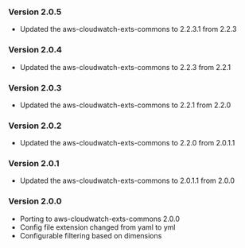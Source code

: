 ### Version 2.0.5
* Updated the aws-cloudwatch-exts-commons to 2.2.3.1 from 2.2.3

### Version 2.0.4
* Updated the aws-cloudwatch-exts-commons to 2.2.3 from 2.2.1

### Version 2.0.3
* Updated the aws-cloudwatch-exts-commons to 2.2.1 from 2.2.0

### Version 2.0.2
* Updated the aws-cloudwatch-exts-commons to 2.2.0 from 2.0.1.1

### Version 2.0.1
* Updated the aws-cloudwatch-exts-commons to 2.0.1.1 from 2.0.0

### Version 2.0.0
* Porting to aws-cloudwatch-exts-commons 2.0.0
* Config file extension changed from yaml to yml
* Configurable filtering based on dimensions

